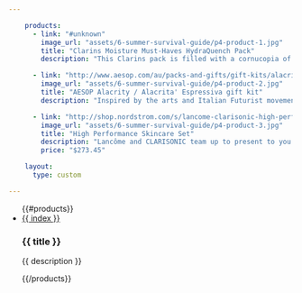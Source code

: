 ```yaml
---

    products:
      - link: "#unknown"
        image_url: "assets/6-summer-survival-guide/p4-product-1.jpg"
        title: "Clarins Moisture Must-Haves HydraQuench Pack"
        description: "This Clarins pack is filled with a cornucopia of hydrating products- laid out beautifully in a classic cream bag."

      - link: "http://www.aesop.com/au/packs-and-gifts/gift-kits/alacrity-gift-kit.html"
        image_url: "assets/6-summer-survival-guide/p4-product-2.jpg"
        title: "AESOP Alacrity / Alacrita' Espressiva gift kit"
        description: "Inspired by the arts and Italian Futurist movement of the early twentieth century, Aesop brings to you a high-quality skincare pack with their own signature flare! This Alacrity kit is only for those equipped with the ‘brisk and cheerful readiness’ to accept it. It is presented in sleek, elegant tin boxes, featuring titles and designs that pay homage to ground-breaking Futurist language, art and typography."

      - link: "http://shop.nordstrom.com/s/lancome-clarisonic-high-performance-skincare-set-321-value/3639478?origin=category-personalizedsort&contextualcategoryid=0&fashionColor=&resultback=336&cm_sp=personalizedsort-_-browseresults-_-1_1_C"
        image_url: "assets/6-summer-survival-guide/p4-product-3.jpg"
        title: "High Performance Skincare Set"
        description: "Lancôme and CLARISONIC team up to present to you an ultimate pampering set so that the perfect complexion is within reach!"
        price: "$273.45"

    layout:
      type: custom

---
```


<div class="content">
  <ul id="story5-giftset" class="products">
    {{#products}}
    <li class="row v-third">
      <a href="{{ url }}" class="hotspot product col x6" data-track="hotspot:click">
        <div class="image" style="background-image: url('{{ image_url }}')">
          <span class="tag">{{ index }}</span>
        </div>
      </a>
      <div class="details col x6">
        <h3>{{ title }}</h3>
        <p>{{ description }}</p>
      </div>
    </li>
    {{/products}}
  </ul>
</div>
